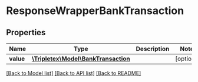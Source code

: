 # ResponseWrapperBankTransaction

## Properties
Name | Type | Description | Notes
------------ | ------------- | ------------- | -------------
**value** | [**\Tripletex\Model\BankTransaction**](BankTransaction.md) |  | [optional] 

[[Back to Model list]](../README.md#documentation-for-models) [[Back to API list]](../README.md#documentation-for-api-endpoints) [[Back to README]](../README.md)


